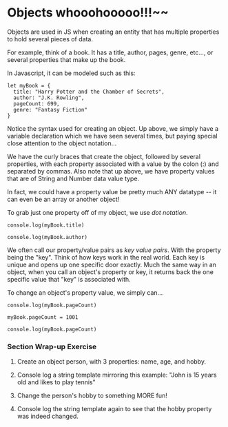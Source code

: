 # Objects whooohooooo!!!~~

Objects are used in JS when creating an entity that has multiple properties to
hold several pieces of data.

For example, think of a book. It has a title, author, pages, genre, etc..., or
several properties that make up the book.

In Javascript, it can be modeled such as this:
```
let myBook = {
  title: "Harry Potter and the Chamber of Secrets",
  author: "J.K. Rowling",
  pageCount: 699,
  genre: "Fantasy Fiction"
}
```

Notice the syntax used for creating an object. Up above, we simply have a variable declaration
which we have seen several times, but paying special close attention to the object notation...

We have the curly braces that create the object, followed by several properties, with each property
associated with a value by the colon (:) and separated by commas. Also note that up above, we have property values that are of String and Number data value type.

In fact, we could have a property value be pretty much ANY datatype -- it can even be an array or another object!

To grab just one property off of my object, we use *dot notation*.

```
console.log(myBook.title)

console.log(myBook.author)
```

We often call our property/value pairs as *key value pairs*. With the property being the "key". Think of how keys work in the real world. Each key is unique and opens up one specific door exactly. Much the same way in an object, when you call an object's property or key, it returns back the one specific value that "key" is associated with.

To change an object's property value, we simply can...
```
console.log(myBook.pageCount)

myBook.pageCount = 1001

console.log(myBook.pageCount)
```

### Section Wrap-up Exercise

1. Create an object person, with 3 properties: name, age, and hobby.

2. Console log a string template mirroring this example: "John is 15 years old and likes to play tennis"

3. Change the person's hobby to something MORE fun!

4. Console log the string template again to see that the hobby property was indeed changed.
